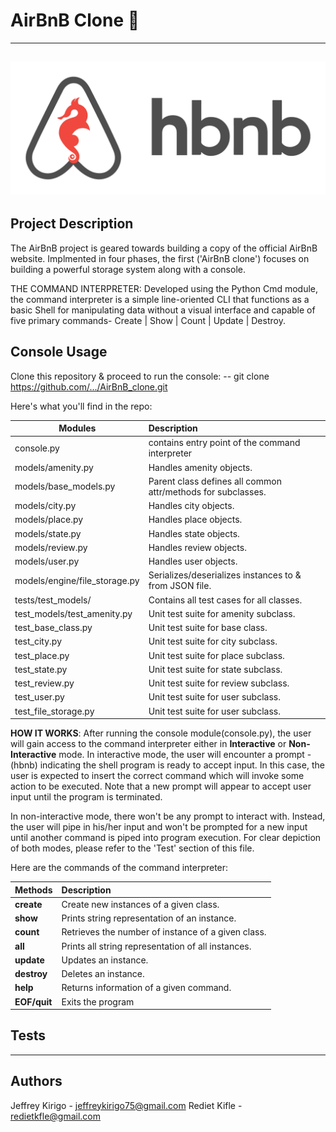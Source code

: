 # AirBnB Clone :house_with_garden:
---
![AirBnB Logo](/assets/AirBnB_logo.png "AirBnB Logo")
---
## Project Description
The AirBnB project is geared towards building a copy of the official AirBnB website.
Implmented in four phases, the first ('AirBnB clone') focuses on building a powerful 
storage system along with a console. 

THE COMMAND INTERPRETER:
Developed using the Python Cmd module, the command interpreter is a simple line-oriented
CLI that functions as a basic Shell for manipulating data without a visual interface and 
capable of five primary commands- Create | Show | Count | Update | Destroy.

## Console Usage
Clone this repository & proceed to run the console:
-- git clone https://github.com/.../AirBnB_clone.git

Here's what you'll find in the repo:

|           Modules             |                       Description                            |
|-------------------------------|:-------------------------------------------------------------|
| console.py                    | contains entry point of the command interpreter              |
| models/amenity.py             | Handles amenity objects.                                     |
| models/base_models.py         | Parent class defines all common attr/methods for subclasses. |
| models/city.py                | Handles city objects.                                        |
| models/place.py               | Handles place objects.                                       |
| models/state.py               | Handles state objects.                                       |
| models/review.py              | Handles review objects.                                      |
| models/user.py                | Handles user objects.                                        |
| models/engine/file_storage.py | Serializes/deserializes instances to & from JSON file.       |
| tests/test_models/            | Contains all test cases for all classes.                     |
| test_models/test_amenity.py   | Unit test suite for amenity subclass.                        |
| test_base_class.py            | Unit test suite for base class.                              |
| test_city.py                  | Unit test suite for city subclass.                           |
| test_place.py                 | Unit test suite for place subclass.                          |
| test_state.py                 | Unit test suite for state subclass.                          |
| test_review.py                | Unit test suite for review subclass.                         |
| test_user.py                  | Unit test suite for user subclass.                           |
| test_file_storage.py          | Unit test suite for user subclass.                           |

**HOW IT WORKS**: 
After running the console module(console.py), the user will gain access to the command interpreter
either in **Interactive** or **Non-Interactive** mode. In interactive mode, the user will encounter a prompt - (hbnb)
indicating the shell program is ready to accept input. In this case, the user is expected to insert the correct
command which will invoke some action to be executed. Note that a new prompt will appear to accept user input until
the program is terminated. 

In non-interactive mode, there won't be any prompt to interact with. Instead, the user will
pipe in his/her input and won't be prompted for a new input until another command is piped into program execution.
For clear depiction of both modes, please refer to the 'Test' section of this file.

Here are the commands of the command interpreter:

|  **Methods** |          **Description**                            |
|--------------|:----------------------------------------------------|
| **create**   | Create new instances of a given class.              |
| **show**     | Prints string representation of an instance.        |
| **count**    | Retrieves the number of instance of a given class.  |
| **all**      | Prints all string representation of all instances.  | 
| **update**   | Updates an instance.                                |    
| **destroy**  | Deletes an instance.                                |
| **help**     | Returns information of a given command.             |
| **EOF/quit** | Exits the program                                   |

## Tests
---
## Authors
Jeffrey Kirigo - jeffreykirigo75@gmail.com
Rediet Kifle - redietkfle@gmail.com
